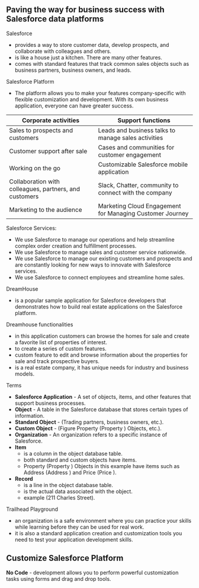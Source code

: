## Paving the way for business success with Salesforce data platforms

Salesforce 
- provides a way to store customer data, develop prospects, and collaborate with colleagues and others. 
- is like a house just a kitchen. There are many other features.
- comes with standard features that track common sales objects such as business partners, business owners, and leads.

Salesforce Platform
- The platform allows you to make your features company-specific with flexible customization and development. With its own business application, everyone can have greater success.

| Corporate activities | Support functions |
| -------------------- | ----------------- | 
| Sales to prospects and customers| Leads and business talks to manage sales activities |
| Customer support after sale| Cases and communities for customer engagement |
| Working on the go | Customizable Salesforce mobile application |
| Collaboration with colleagues, partners, and customers | Slack, Chatter, community to connect with the company |
| Marketing to the audience | Marketing Cloud Engagement for Managing Customer Journey |

Salesforce Services:
- We use Salesforce to manage our operations and help streamline complex order creation and fulfillment processes.
- We use Salesforce to manage sales and customer service nationwide.
- We use Salesforce to manage our existing customers and prospects and are constantly looking for new ways to innovate with Salesforce services.
- We use Salesforce to connect employees and streamline home sales.

DreamHouse 
- is a popular sample application for Salesforce developers that demonstrates how to build real estate applications on the Salesforce platform.

Dreamhouse functionalities
- in this application customers can browse the homes for sale and create a favorite list of properties of interest.
- to create a series of custom features.
- custom feature to edit and browse information about the properties for sale and track prospective buyers.
- is a real estate company, it has unique needs for industry and business models.

Terms
- **Salesforce Application** - A set of objects, items, and other features that support business processes.
- **Object** - A table in the Salesforce database that stores certain types of information.
- **Standard Object** - (Trading partners, business owners, etc.).
- **Custom Object** - (Figure Property (Property ) Objects, etc.).
- **Organization** - An organization refers to a specific instance of Salesforce.
- **Item** 
    - is a column in the object database table.
    - both standard and custom objects have items.
    - Property (Property ) Objects in this example have items such as Address (Address ) and Price (Price ).
- **Record** 
    - is a line in the object database table.
    - is the actual data associated with the object.
    - example (211 Charles Street).

Trailhead Playground
- an organization is a safe environment where you can practice your skills while learning before they can be used for real work.
- it is also a standard application creation and customization tools you need to test your application development skills. 

## Customize Salesforce Platform

**No Code** - development allows you to perform powerful customization tasks using forms and drag and drop tools.